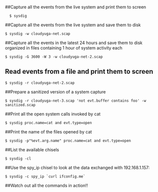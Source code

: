 ##Capture all the events from the live system and print them to screen
```
  $ sysdig
```

##Capture all the events from the live system and save them to disk
```
$ sysdig -w cloudyuga-net.scap

```

##Capture all the events in the latest 24 hours and save them to disk organized in files containing 1 hour of system activity each

```
$ sysdig -G 3600 -W 3 -w cloudyuga-net-2.scap

```

## Read events from a file and print them to screen

```
$ sysdig -r cloudyuga-net-2.scap

```

##Prepare a sanitized version of a system capture

```
$ sysdig -r cloudyuga-net-3.scap 'not evt.buffer contains foo' -w sanitized.scap

```

##Print all the open system calls invoked by cat

```
$ sysdig proc.name=cat and evt.type=open

```

##Print the name of the files opened by cat

```
$ sysdig -p"%evt.arg.name" proc.name=cat and evt.type=open

```

##List the available chisels

```
$ sysdig -cl

```

##Use the spy_ip chisel to look at the data exchanged with 192.168.1.157:

```
$ sysdig -c spy_ip `curl ifconfig.me`

```

##Watch out all the commands in action!!


